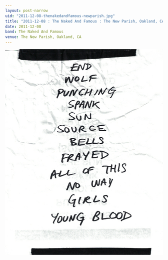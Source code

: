 ```yaml
---
layout: post-narrow
uid: "2011-12-08-thenakedandfamous-newparish.jpg"
title: "2011-12-08 : The Naked And Famous : The New Parish, Oakland, CA"
date: 2011-12-08
band: The Naked And Famous
venue: The New Parish, Oakland, CA
---
```


<div class="showcase">
  <img src="/img/2011/12/20111208-TheNakedAndFamous-NewParish.jpg" alt="2011-12-08-thenakedandfamous-newparish.jpg">
</div>
